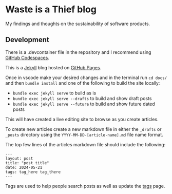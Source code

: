 # Waste is a Thief blog

My findings and thoughts on the sustainability of software products.

## Development

There is a .devcontainer file in the repository and I recommend using [GitHub Codespaces](https://github.com/features/codespaces).

This is a [Jekyll](https://jekyllrb.com/) blog hosted on [GitHub Pages](https://pages.github.com/).

Once in vscode make your desired changes and in the terminal run `cd docs/` and then `bundle install` and one of the following to build the site locally:

- `bundle exec jekyll serve` to build as is
- `bundle exec jekyll serve --drafts` to build and show draft posts
- `bundle exec jekyll serve --future` to build and show future dated posts

This will have created a live editing site to browse as you create articles.

To create new articles create a new markdown file in either the `_drafts` or `_posts` directory using the `YYYY-MM-DD-[article-name].md` file name format.

The top few lines of the articles markdown file should include the following:

```cd
---
layout: post
title: "post title"
date: 2024-05-21
tags: tag_here tag_there
---
```

Tags are used to help people search posts as well as update the [tags](https://wiat.io/tags/) page.
